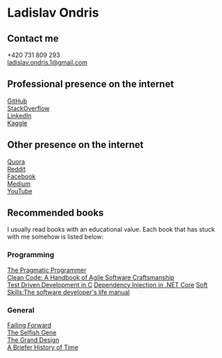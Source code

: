# Ladislav Ondris

## Contact me
+420 731 809 293  
<ladislav.ondris.1@gmail.com>  

## Professional presence on the internet
[GitHub](https://github.com/LadaOndris/)  
[StackOverflow](https://stackoverflow.com/users/3961841/ladislav-ondris)  
[LinkedIn](https://www.linkedin.com/in/ladislav-ondris-12b80b116/)  
[Kaggle](https://www.kaggle.com/ladislavondris)  


## Other presence on the internet
[Quora](https://www.quora.com/profile/La%C4%8Fa-Ondris)  
[Reddit](https://www.reddit.com/user/LadaOndris)  
[Facebook](https://www.facebook.com/Ondris.Ladislav/)  
[Medium](https://medium.com/@ladislav.ondris.1)  
[YouTube](https://www.youtube.com/channel/UC6sES2uF7GoTXVe7p3Jz5cw)  

## Recommended books

I usually read books with an educational value. Each book that has stuck with me somehow is listed below:

### Programming 

[The Pragmatic Programmer](https://www.amazon.com/dp/0135957052/ref=cm_sw_em_r_mt_dp_TPJ1VTHVP25YNZPWV1MY?_encoding=UTF8&psc=1)  
[Clean Code: A Handbook of Agile Software Craftsmanship](https://www.amazon.com/dp/0132350882/ref=cm_sw_r_tw_dp_89DHWAY8THF2EA8ENYJQ)  
[Test Driven Development in C](https://www.bookdepository.com/Test-Driven-Development-C-James-W-Grenning/9781934356623)
[Dependency Injection in .NET Core](https://www.bookdepository.com/Dependency-Injection-NET-Core-Mark-Seemann/9781617294730)
[Soft Skills:The software developer's life manual](https://www.bookdepository.com/Soft-Skills-software-developers-life-manual-John-Sonmez/9781617292392)

### General

[Failing Forward](https://www.bookdepository.com/Failing-Forward-John-C-Maxwell/9780785288572)  
[The Selfish Gene](https://www.bookdepository.com/Selfish-Gene-Richard-Dawkins/9780198788607)  
[The Grand Design](https://www.bookdepository.com/Grand-Design-Leonard-Mlodinow/9780553819229)  
[A Briefer History of Time](https://www.bookdepository.com/Briefer-History-Time-Leonard-Mlodinow/9780593056974)  
